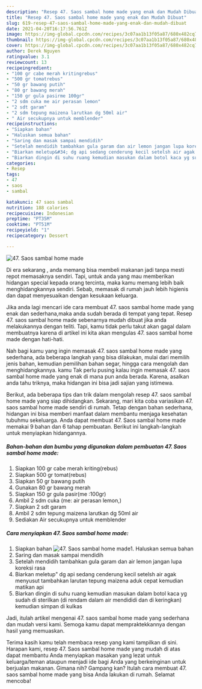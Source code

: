 ```yaml
---
description: "Resep 47. Saos sambal home made yang enak dan Mudah Dibuat"
title: "Resep 47. Saos sambal home made yang enak dan Mudah Dibuat"
slug: 619-resep-47-saos-sambal-home-made-yang-enak-dan-mudah-dibuat
date: 2021-04-20T16:17:56.761Z
image: https://img-global.cpcdn.com/recipes/3c07aa1b13f05a87/680x482cq70/47-saos-sambal-home-made-foto-resep-utama.jpg
thumbnail: https://img-global.cpcdn.com/recipes/3c07aa1b13f05a87/680x482cq70/47-saos-sambal-home-made-foto-resep-utama.jpg
cover: https://img-global.cpcdn.com/recipes/3c07aa1b13f05a87/680x482cq70/47-saos-sambal-home-made-foto-resep-utama.jpg
author: Derek Nguyen
ratingvalue: 3.1
reviewcount: 13
recipeingredient:
- "100 gr cabe merah kritingrebus"
- "500 gr tomatrebus"
- "50 gr bawang putih"
- "80 gr bawang merah"
- "150 gr gula pasirme 100gr"
- "2 sdm cuka me air perasan lemon"
- "2 sdt garam"
- "2 sdm tepung maizena larutkan dg 50ml air"
- " Air secukupnya untuk memblender"
recipeinstructions:
- "Siapkan bahan"
- "Haluskan semua bahan"
- "Saring dan masak sampai mendidih"
- "Setelah mendidih tambahkan gula garam dan air lemon jangan lupa koreksi rasa"
- "Biarkan meletup&#34; dg api sedang cenderung kecil setelsh air agak menyusut tambahkan larutan tepung maizena aduk cepat kemudian matikan api"
- "Biarkan dingin di suhu ruang kemudian masukan dalam botol kaca yg sudah di sterilkan (di rendam dalam air mendididi dan di keringkan) kemudian simpan di kulkas"
categories:
- Resep
tags:
- 47
- saos
- sambal

katakunci: 47 saos sambal 
nutrition: 188 calories
recipecuisine: Indonesian
preptime: "PT35M"
cooktime: "PT51M"
recipeyield: "1"
recipecategory: Dessert

---
```



![47. Saos sambal home made](https://img-global.cpcdn.com/recipes/3c07aa1b13f05a87/680x482cq70/47-saos-sambal-home-made-foto-resep-utama.jpg)

Di era  sekarang , anda memang bisa membeli makanan jadi tanpa mesti repot memasaknya sendiri. Tapi, untuk anda yang mau memberikan hidangan special kepada orang tercinta, maka kamu memang lebih baik menghidangkannya sendiri. Sebab, memasak di rumah jauh lebih higienis dan dapat menyesuaikan dengan kesukaan keluarga.

Jika anda lagi mencari ide cara membuat 47. saos sambal home made yang enak dan sederhana,maka anda sudah berada di tempat yang tepat. Resep 47. saos sambal home made  sebenarnya mudah dibuat jika anda melakukannya dengan teliti. Tapi, kamu tidak perlu takut akan gagal dalam membuatnya 
karena di artikel ini kita akan mengulas 47. saos sambal home made dengan hati-hati.  



Nah bagi kamu yang ingin memasak 47. saos sambal home made yang sederhana, ada beberapa langkah yang bisa dilakukan, mulai dari memilih jenis bahan, kemudian pemilihan bahan segar, hingga cara mengolah dan menghidangkannya. kamu Tak perlu pusing kalau ingin memasak 47. saos sambal home made yang enak di mana pun anda berada. Karena, asalkan anda  tahu triknya, maka hidangan ini bisa jadi sajian yang istimewa.

Berikut, ada beberapa tips dan trik dalam mengolah resep 47. saos sambal home made yang siap dihidangkan. Sekarang, mari kita coba variasikan 47. saos sambal home made sendiri di rumah. Tetap dengan bahan sederhana, hidangan ini bisa memberi manfaat dalam membantu menjaga kesehatan tubuhmu sekeluarga. Anda dapat membuat 47. Saos sambal home made memakai 9 bahan dan 6 tahap pembuatan. Berikut ini langkah-langkah untuk menyiapkan hidangannya.

<!--inarticleads1-->

##### Bahan-bahan dan bumbu yang digunakan dalam pembuatan 47. Saos sambal home made:

1. Siapkan 100 gr cabe merah kriting(rebus)
1. Siapkan 500 gr tomat(rebus)
1. Siapkan 50 gr bawang putih
1. Gunakan 80 gr bawang merah
1. Siapkan 150 gr gula pasir(me :100gr)
1. Ambil 2 sdm cuka (me: air perasan lemon,)
1. Siapkan 2 sdt garam
1. Ambil 2 sdm tepung maizena larutkan dg 50ml air
1. Sediakan  Air secukupnya untuk memblender




<!--inarticleads2-->

##### Cara menyiapkan 47. Saos sambal home made:

1. Siapkan bahan
<img src="https://img-global.cpcdn.com/steps/e3d180ac31ce371d/160x128cq70/47-saos-sambal-home-made-langkah-memasak-1-foto.jpg" alt="47. Saos sambal home made">1. Haluskan semua bahan
1. Saring dan masak sampai mendidih
1. Setelah mendidih tambahkan gula garam dan air lemon jangan lupa koreksi rasa
1. Biarkan meletup&#34; dg api sedang cenderung kecil setelsh air agak menyusut tambahkan larutan tepung maizena aduk cepat kemudian matikan api
1. Biarkan dingin di suhu ruang kemudian masukan dalam botol kaca yg sudah di sterilkan (di rendam dalam air mendididi dan di keringkan) kemudian simpan di kulkas




Jadi, itulah artikel mengenai  47. saos sambal home made  yang sederhana dan mudah versi kami. Semoga kamu dapat mempraktekkannya dengan hasil yang memuaskan. 

Terima kasih kamu telah membaca resep yang kami tampilkan di sini. Harapan kami, resep  47. Saos sambal home made yang mudah di atas dapat membantu Anda menyiapkan masakan yang lezat untuk keluarga/teman ataupun menjadi ide bagi Anda yang berkeinginan untuk berjualan makanan. Gimana nih? Gampang kan? Itulah cara membuat 47. saos sambal home made yang bisa Anda lakukan di rumah. Selamat mencoba!

